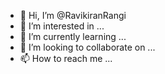 - 👋 Hi, I’m @RavikiranRangi
- 👀 I’m interested in ...
- 🌱 I’m currently learning ...
- 💞️ I’m looking to collaborate on ...
- 📫 How to reach me ...

<!---
RavikiranZemoso/RavikiranZemoso is a ✨ special ✨ repository because its `README.md` (this file) appears on your GitHub profile.
You can click the Preview link to take a look at your changes.
--->
